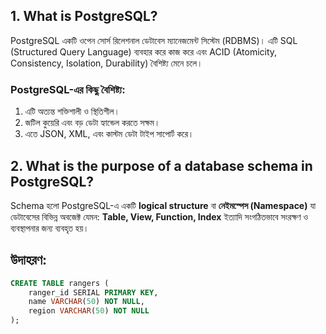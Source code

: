 ## 1. What is PostgreSQL?

PostgreSQL একটি ওপেন সোর্স রিলেশনাল ডেটাবেস ম্যানেজমেন্ট সিস্টেম (RDBMS)। এটি SQL (Structured Query Language) ব্যবহার করে কাজ করে এবং ACID (Atomicity, Consistency, Isolation, Durability) বৈশিষ্ট্য মেনে চলে।
### PostgreSQL-এর কিছু বৈশিষ্ট্য:
1. এটি অত্যন্ত শক্তিশালী ও স্থিতিশীল।
2. জটিল কুয়েরি এবং বড় ডেটা হ্যান্ডেল করতে সক্ষম।
3. এতে JSON, XML, এবং কাস্টম ডেটা টাইপ সাপোর্ট করে।

## 2. What is the purpose of a database schema in PostgreSQL?
Schema হলো PostgreSQL-এ একটি **logical structure** বা **নেইমস্পেস (Namespace)** যা ডেটাবেসের বিভিন্ন অবজেক্ট যেমন: **Table, View, Function, Index** ইত্যাদি সংগঠিতভাবে সংরক্ষণ ও ব্যবস্থাপনার জন্য ব্যবহৃত হয়।
## উদাহরণ:
```sql
CREATE TABLE rangers (
    ranger_id SERIAL PRIMARY KEY,
    name VARCHAR(50) NOT NULL,
    region VARCHAR(50) NOT NULL
);
